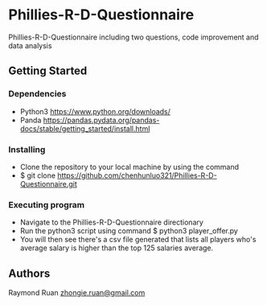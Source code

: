 # Phillies-R-D-Questionnaire

Phillies-R-D-Questionnaire including two questions, code improvement and data analysis


## Getting Started

### Dependencies

* Python3 https://www.python.org/downloads/
* Panda https://pandas.pydata.org/pandas-docs/stable/getting_started/install.html

### Installing

* Clone the repository to your local machine by using the command 
* $ git clone https://github.com/chenhunluo321/Phillies-R-D-Questionnaire.git

### Executing program

* Navigate to the Phillies-R-D-Questionnaire directionary
* Run the python3 script using command $ python3 player_offer.py
* You will then see there's a csv file generated that lists all players who's average salary is higher than the top 125 salaries average.

## Authors

Raymond Ruan
zhongie.ruan@gmail.com
